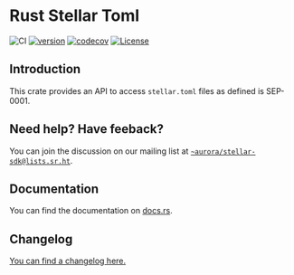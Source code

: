 # Rust Stellar Toml

![CI](https://github.com/aurora-rs/stellar-toml-rs/workflows/CI/badge.svg)
[![version](https://img.shields.io/crates/v/stellar-toml)](https://crates.io/crates/stellar-toml)
[![codecov](https://codecov.io/gh/aurora-rs/stellar-toml-rs/branch/master/graph/badge.svg?token=3DR7ZYCPTQ)](https://codecov.io/gh/aurora-rs/stellar-toml-rs)
[![License](https://img.shields.io/crates/l/stellar-toml)](https://github.com/aurora-rs/stellar-toml-rs/blob/master/LICENSE)


## Introduction

This crate provides an API to access `stellar.toml` files as defined is SEP-0001.

## Need help? Have feeback?

You can join the discussion on our mailing list at
[`~aurora/stellar-sdk@lists.sr.ht`](https://lists.sr.ht/~aurora/stellar-sdk).


## Documentation

You can find the documentation on [docs.rs](https://docs.rs/stellar-toml).


## Changelog

[You can find a changelog here.](https://github.com/aurora-rs/stellar-toml-rs/blob/master/CHANGELOG.md)

